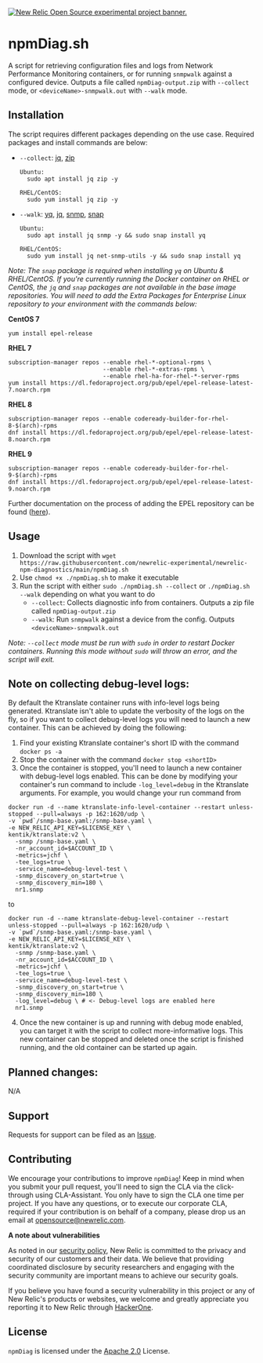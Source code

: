 <a href="https://opensource.newrelic.com/oss-category/#new-relic-experimental"><picture><source media="(prefers-color-scheme: dark)" srcset="https://github.com/newrelic/opensource-website/raw/main/src/images/categories/dark/Experimental.png"><source media="(prefers-color-scheme: light)" srcset="https://github.com/newrelic/opensource-website/raw/main/src/images/categories/Experimental.png"><img alt="New Relic Open Source experimental project banner." src="https://github.com/newrelic/opensource-website/raw/main/src/images/categories/Experimental.png"></picture></a>

# npmDiag.sh

 A script for retrieving configuration files and logs from Network Performance Monitoring containers, or for running `snmpwalk` against a configured device. Outputs a file called `npmDiag-output.zip` with `--collect` mode, or `<deviceName>-snmpwalk.out` with `--walk` mode.

## Installation
  The script requires different packages depending on the use case. Required packages and install commands are below:
  - `--collect`: [jq](https://packages.ubuntu.com/focal/jq), [zip](https://packages.ubuntu.com/focal/zip)

    ```
    Ubuntu:
      sudo apt install jq zip -y

    RHEL/CentOS:
      sudo yum install jq zip -y
    ```
  - `--walk`: [yq](https://snapcraft.io/yq), [jq](https://packages.ubuntu.com/focal/jq), [snmp](https://packages.ubuntu.com/focal/snmp), [snap](https://snapcraft.io)

    ```
    Ubuntu:
      sudo apt install jq snmp -y && sudo snap install yq
    
    RHEL/CentOS:
      sudo yum install jq net-snmp-utils -y && sudo snap install yq
    ```

_Note: The `snap` package is required when installing `yq` on Ubuntu & RHEL/CentOS. If you're currently running the Docker container on RHEL or CentOS, the `jq` and `snap` packages are not available in the base image repositories. You will need to add the Extra Packages for Enterprise Linux repository to your environment with the commands below:_

**CentOS 7**
```
yum install epel-release
```
**RHEL 7**
```
subscription-manager repos --enable rhel-*-optional-rpms \
                           --enable rhel-*-extras-rpms \
                           --enable rhel-ha-for-rhel-*-server-rpms
yum install https://dl.fedoraproject.org/pub/epel/epel-release-latest-7.noarch.rpm
```
**RHEL 8**
```
subscription-manager repos --enable codeready-builder-for-rhel-8-$(arch)-rpms
dnf install https://dl.fedoraproject.org/pub/epel/epel-release-latest-8.noarch.rpm
```
**RHEL 9**
```
subscription-manager repos --enable codeready-builder-for-rhel-9-$(arch)-rpms
dnf install https://dl.fedoraproject.org/pub/epel/epel-release-latest-9.noarch.rpm
```

Further documentation on the process of adding the EPEL repository can be found ([here](https://docs.fedoraproject.org/en-US/epel/)).

## Usage
 1. Download the script with `wget https://raw.githubusercontent.com/newrelic-experimental/newrelic-npm-diagnostics/main/npmDiag.sh`
 2. Use `chmod +x ./npmDiag.sh` to make it executable
 3. Run the script with either `sudo ./npmDiag.sh --collect` or `./npmDiag.sh --walk` depending on what you want to do
     - `--collect`: Collects diagnostic info from containers. Outputs a zip file called `npmDiag-output.zip`
     - `--walk`: Run `snmpwalk` against a device from the config. Outputs `<deviceName>-snmpwalk.out`
 
_Note: `--collect` mode must be run with `sudo` in order to restart Docker containers. Running this mode without `sudo` will throw an error, and the script will exit._

## Note on collecting debug-level logs:
By default the Ktranslate container runs with info-level logs being generated. Ktranslate isn't able to update the verbosity of the logs on the fly, so if you want to collect debug-level logs you will need to launch a new container. This can be achieved by doing the following:
1) Find your existing Ktranslate container's short ID with the command `docker ps -a`
2) Stop the container with the command `docker stop <shortID>`
3) Once the container is stopped, you'll need to launch a new container with debug-level logs enabled. This can be done by modifying your container's run command to include `-log_level=debug` in the Ktranslate arguments. For example, you would change your run command from

```
docker run -d --name ktranslate-info-level-container --restart unless-stopped --pull=always -p 162:1620/udp \
-v `pwd`/snmp-base.yaml:/snmp-base.yaml \
-e NEW_RELIC_API_KEY=$LICENSE_KEY \
kentik/ktranslate:v2 \
  -snmp /snmp-base.yaml \
  -nr_account_id=$ACCOUNT_ID \
  -metrics=jchf \
  -tee_logs=true \
  -service_name=debug-level-test \
  -snmp_discovery_on_start=true \
  -snmp_discovery_min=180 \
  nr1.snmp
```
to
```
docker run -d --name ktranslate-debug-level-container --restart unless-stopped --pull=always -p 162:1620/udp \
-v `pwd`/snmp-base.yaml:/snmp-base.yaml \
-e NEW_RELIC_API_KEY=$LICENSE_KEY \
kentik/ktranslate:v2 \
  -snmp /snmp-base.yaml \
  -nr_account_id=$ACCOUNT_ID \
  -metrics=jchf \
  -tee_logs=true \
  -service_name=debug-level-test \
  -snmp_discovery_on_start=true \
  -snmp_discovery_min=180 \
  -log_level=debug \ # <- Debug-level logs are enabled here
  nr1.snmp
```

4) Once the new container is up and running with debug mode enabled, you can target it with the script to collect more-informative logs. This new container can be stopped and deleted once the script is finished running, and the old container can be started up again.


## Planned changes:
N/A

## Support

Requests for support can be filed as an [Issue](https://github.com/newrelic-experimental/newrelic-npm-diagnostics/issues).

## Contributing
We encourage your contributions to improve `npmDiag`! Keep in mind when you submit your pull request, you'll need to sign the CLA via the click-through using CLA-Assistant. You only have to sign the CLA one time per project.
If you have any questions, or to execute our corporate CLA, required if your contribution is on behalf of a company,  please drop us an email at opensource@newrelic.com.

**A note about vulnerabilities**

As noted in our [security policy](../../security/policy), New Relic is committed to the privacy and security of our customers and their data. We believe that providing coordinated disclosure by security researchers and engaging with the security community are important means to achieve our security goals.

If you believe you have found a security vulnerability in this project or any of New Relic's products or websites, we welcome and greatly appreciate you reporting it to New Relic through [HackerOne](https://hackerone.com/newrelic).

## License
`npmDiag` is licensed under the [Apache 2.0](http://apache.org/licenses/LICENSE-2.0.txt) License.
